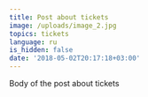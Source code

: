 ```yaml
---
title: Post about tickets
image: /uploads/image_2.jpg
topics: tickets
language: ru
is_hidden: false
date: '2018-05-02T20:17:18+03:00'
---
```

Body of the post about tickets
